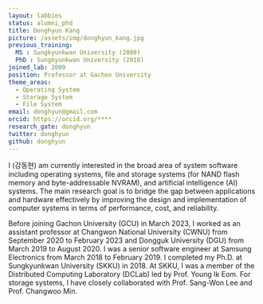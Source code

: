 ```yaml
---
layout: labbies
status: alumni_phd
title: Donghyun Kang
picture: /assets/img/donghyun_kang.jpg
previous_training:
  MS : Sungkyunkwan University (2009)
  PhD : Sungkyunkwan University (2018)
joined_lab: 2009
position: Professor at Gachon University
theme_areas:
  - Operating System
  - Storage System
  - File System
email: donghyun@gmail.com
orcid: https://orcid.org/****
research_gate: donghyun
twitter: donghyun
github: donghyun
---
```


I (강동현) am currently interested in the broad area of system software including operating systems, file and storage systems (for NAND flash memory and byte-addressable NVRAM), and artificial intelligence (AI) systems. The main research goal is to bridge the gap between applications and hardware effectively by improving the design and implementation of computer systems in terms of performance, cost, and reliability.

Before joining Gachon University (GCU) in March 2023, I worked as an assistant professor at Changwon National University (CWNU) from September 2020 to February 2023 and Dongguk University (DGU) from March 2019 to August 2020. I was a senior software engineer at Samsung Electronics from March 2018 to February 2019. I completed my Ph.D. at Sungkyunkwan University (SKKU) in 2018. At SKKU, I was a member of the Distributed Computing Laboratory (DCLab) led by Prof. Young Ik Eom. For storage systems, I have closely collaborated with Prof. Sang-Won Lee and Prof. Changwoo Min.
